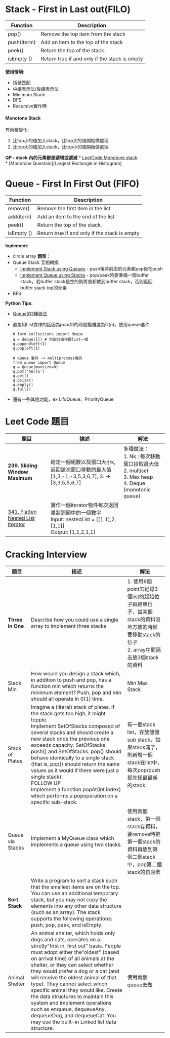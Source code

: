 # Stack - First in Last out(FILO)

| Function    | Description                                   |
| ----------- | --------------------------------------------- |
| pop()       | Remove the top item from the stack            |
| push(iterm) | Add an item to the top of the stack           |
| peek()      | Return the top of the stack.                  |
| isEmpty ()  | Return true if and only if the stack is empty |


**使用情境:**

* 括號匹配
* 中綴表示法/後綴表示法
* Minimum Stack 
* DFS
* Recursive實作時


#### Monotone Stack
有兩種變化:
1. 比top小的值加入stack，比top大的值開始做處理 
2. 比top大的值加入stack，比top小的值開始做處理

**QP - stack 內的元素都是遞增或遞減**
    * [LeetCode Monotone stack](https://www.cnblogs.com/grandyang/p/8887985.html)  
    * [Monotone Questoin](Largest Rectangle in Histogram)


# Queue - First In First Out (FIFO)
| Function   | Description                                   |
| ---------- | --------------------------------------------- |
| remove()   | Remove the first item in the list.            |
| add(itern) | Add an item to the end of the list            |
| peek()     | Return the top of the stack.                  |
| isEmpty () | Return true if and only if the stack is empty |



**Inplement:**

* circle array
**題型：**
* Queue Stack 互相轉換
    * [Implement Stack using Queues](http://glj8989332.blogspot.com/2019/09/leetcode-225-implement-stack-using.html) - push後將前面的元素都pop後在push
    * [Implement Queue using Stacks](http://glj8989332.blogspot.com/2019/09/leetcode-232-implement-queue-using.html) - pop/peek時要準備一個buffer stack，若buffer stack是空的則將值都放到buffer stack，否則返回buffer stack top的元素
* BFS

**Python Tips:**
* [Queue的3種做法](https://www.geeksforgeeks.org/queue-in-python/)

* 直接用List實作的話因為pop(0)的時間複雜度為O(n)，使用queue套件
    ```
    # form collections import deque
    q = deque([]) # 大部分操作跟list一樣
    q.appendleft(1)
    q.popleft(1)
    
    # queue 套件 -> multiprocess用的
    from queue import Queue
    q = Queue(maxsize=0)
    q.put('hello')
    q.get()
    q.qsize()
    q.empty()
    q.full()
    ```
    
* 還有一些其他功能，ex LifoQueue、PriorityQueue



# Leet Code 題目

| 題目                                                         | 描述                                                         | 解法                                                         |
| ------------------------------------------------------------ | ------------------------------------------------------------ | ------------------------------------------------------------ |
| **239. Sliding Window Maximum**                              | 給定一個組數以及窗口大小k, 返回該次窗口移動的最大值 <br>[1,3,-1,-3,5,3,6,7], 3. ->  [3,3,5,5,6,7] | 多種做法：<br>1. Nk : 每次移動窗口拾取最大值 <br/>2. multiset <br/>3. Max heap <br/>4. Deque (monotonic queue) |
| [341. Flatten Nested List Iterator](https://leetcode.com/explore/interview/card/top-interview-questions-hard/122/design/869/) | 實作一個iterator物件每次返回巢狀迴圈中的一個數字<br/>Input: nestedList = [[1,1],2,[1,1]] <br>Output: [1,1,2,1,1] |                                                              |



# Cracking Interview

| 題目             | 描述                                                         | 解法                                                         |
| ---------------- | ------------------------------------------------------------ | ------------------------------------------------------------ |
| **Three in One** | Describe how you could use a single array to implement three stacks | 1. 使用6個point去紀錄3個list的起始位子跟結束位子，當某個stack的資料沒地方放的時候要移動stack的位子<br>2. array中間隔去放3個stack的資料 |
| Stack Min        | How would you design a stack which, in addition to push and pop, has a function min which returns the minimum element? Push, pop and min should all operate in 0(1) time. | Min Max Stack                                                |
| Stack of Plates  | Imagine a (literal) stack of plates. If the stack gets too high, it might topple.<br/>Implement SetOfStacks composed of several stacks and should create a new stack once the previous one exceeds capacity. SetOfStacks. push() and SetOfStacks. pop() should behave identically to a single stack (that is, pop() should return the same values as it would if there were just a single stack). <br/>FOLLOW UP<br/>Implement a function popAt(int index) which performs a popoperation on a specific sub-stack. | 有一個stack list，存放個個sub stack，如果stack滿了，則新增一個stack在list中，每次pop/push都先操最最新的stack |
| Queue via Stacks | Implement a MyQueue class which implements a queue using two stacks. | 使用兩個stack，第一個stack存資料，要remove時把第一個stack的資料再放到第個二個stack中，pop第二個stack的首原素 |
| **Sort Stack**   | Write a program to sort a stack such that the smallest items are on the top. You can use an additional temporary stack, but you may not copy the elements into any other data structure (such as an array). The stack supports the following operations: push, pop, peek, and isEmpty. |                                                              |
| Animal Shelter   | An animal shelter, which holds only dogs and cats, operates on a strictly"first in, first out" basis. People must adopt either the"oldest" (based on arrival time) of all animals at the shelter, or they can select whether they would prefer a dog or a cat (and will receive the oldest animal of that type). They cannot select which specific animal they would like. Create the data structures to maintain this system and implement operations such as enqueue, dequeueAny, dequeueDog, and dequeueCat. You may use the built-in Linked list data structure. | 使用兩個queue去做                                            |

